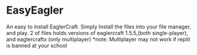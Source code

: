 # EasyEagler
An easy to install EaglerCraft. Simply Install the files into your file manager, and play. 
2 of files holds versions of eaglercraft 1.5.5,(both single-player), and eaglercraftx (only multiplayer)
*note: Multiplayer may not work if replit is banned at your school
